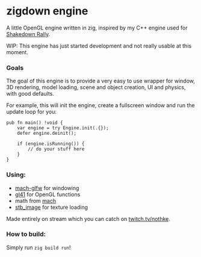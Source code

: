 # zigdown engine

A little OpenGL engine written in zig, inspired by my C++ engine used for [Shakedown Rally](https://nothke.itch.io/shakedown).

WIP: This engine has just started development and not really usable at this moment.

### Goals
The goal of this engine is to provide a very easy to use wrapper for window, 3D rendering, model loading, scene and object creation, UI and physics, with good defaults.

For example, this will init the engine, create a fullscreen window and run the update loop for you:

```zig
pub fn main() !void {
    var engine = try Engine.init(.{});
    defer engine.deinit();

    if (engine.isRunning()) {
        // do your stuff here
    }
}
```

### Using:
* [mach-glfw](https://machengine.org/pkg/mach-glfw/) for windowing
* [gl41](https://github.com/hexops/mach-glfw-opengl-example/blob/main/libs/gl41.zig) for OpenGL functions
* math from [mach](https://github.com/hexops/mach)
* [stb_image](https://github.com/nothings/stb/blob/master/stb_image.h) for texture loading

Made entirely on stream which you can catch on [twitch.tv/nothke](https://www.twitch.tv/nothke).

### How to build:
Simply run `zig build run`!
